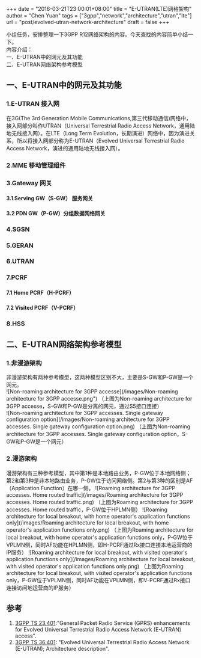 +++
date = "2016-03-21T23:00:01+08:00"
title = "E-UTRAN(LTE)网格架构"
author = "Chen Yuan"
tags = ["3gpp","network","architecture","utran","lte"]
url = "post/evolved-utran-network-architecture"
draft = false
+++

小组任务，安排整理一下3GPP R12网络架构的内容。今天查找的内容简单小结一下。   
内容介绍：    
一、E-UTRAN中的网元及其功能    
二、E-UTRAN网络架构参考模型    

<!--more-->
## 一、E-UTRAN中的网元及其功能 
### 1.E-UTRAN 接入网
在3G(The 3rd Generation Mobile Communications,第三代移动通信)网络中，接入网部分叫作UTRAN（Universal Terrestrial Radio Access Network，通用陆地无线接入网）。在LTE（Long Term Evolution，长期演进）网络中，因为演进关系，所以将接入网部分称为E-UTRAN（Evolved Universal Terrestrial Radio Access Network，演进的通用陆地无线接入网）。
### 2.MME 移动管理组件
### 3.Gateway 网关
#### 3.1 Serving GW（S-GW） 服务网关
#### 3.2 PDN GW（P-GW）分组数据网络网关
### 4.SGSN 
### 5.GERAN
### 6.UTRAN
### 7.PCRF
#### 7.1 Home PCRF（H-PCRF）
#### 7.2 Visited PCRF（V-PCRF）
### 8.HSS
## 二、E-UTRAN网络架构参考模型 
### 1.非漫游架构 
非漫游架构有两种参考模型，这两种模型区别不大，主要是S-GW和P-GW是一个网元。    
![Non-roaming architecture for 3GPP accesse](/images/Non-roaming architecture for 3GPP accesse.png")
（上图为Non-roaming architecture for 3GPP accesse，S-GW和P-GW是分离的网元，通过S5接口连接）  
![Non-roaming architecture for 3GPP accesses. Single gateway configuration option](/images/Non-roaming architecture for 3GPP accesses. Single gateway configuration option.png)
（上图为Non-roaming architecture for 3GPP accesses. Single gateway configuration option，S-GW和P-GW是一个网元）
### 2.漫游架构
漫游架构有三种参考模型，其中第1种是本地路由业务，P-GW位于本地网络侧；第2和第3种是非本地路由业务，P-GW位于访问网络侧。第2与第3种的区别是AF（Application Function）在哪一侧。
![Roaming architecture for 3GPP accesses. Home routed traffic](/images/Roaming architecture for 3GPP accesses. Home routed traffic.png)
（上图为Roaming architecture for 3GPP accesses. Home routed traffic，P-GW位于HPLMN侧）
![Roaming architecture for local breakout, with home operator's application functions only](/images/Roaming architecture for local breakout, with home operator's application functions only.png)
（上图为Roaming architecture for local breakout, with home operator's application functions only，P-GW位于VPLMN侧，同时AF功能在HPLMN侧，即H-PCRF通过Rx接口连接本地运营商的IP服务）
![Roaming architecture for local breakout, with visited operator's application functions only](/images/Roaming architecture for local breakout, with visited operator's application functions only.png)
（上图为Roaming architecture for local breakout, with visited operator's application functions only，P-GW位于VPLMN侧，同时AF功能在VPLMN侧，即V-PCRF通过Rx接口连接访问地运营商的IP服务）
## 参考
1. [3GPP TS 23.401](http://www.3gpp.org/DynaReport/23401.htm):"General Packet Radio Service (GPRS) enhancements for Evolved Universal Terrestrial Radio Access Network (E-UTRAN) access".
2. [3GPP TS 36.401](http://http://www.3gpp.org/DynaReport/36401.htm "3GPP TS 36.401"): "Evolved Universal Terrestrial Radio Access Network (E-UTRAN); 
Architecture description".  
